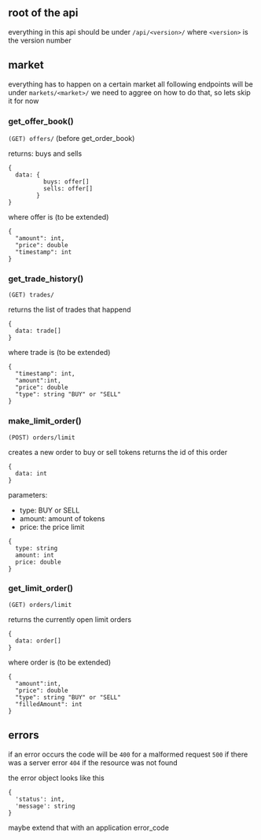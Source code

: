 ## root of the api
everything in this api should be under
`/api/<version>/`
where `<version>` is the version number

## market
everything has to happen on a certain market
all following endpoints will be under
`markets/<market>/`
we need to aggree on how to do that, so lets skip it for now

### get_offer_book()
`(GET) offers/`
(before get_order_book)

returns: buys and sells

```
{
  data: {
          buys: offer[]
          sells: offer[]
        }
}
```
where offer is (to be extended)
```
{
  "amount": int,
  "price": double
  "timestamp": int
}
```

### get_trade_history()
`(GET) trades/`

returns the list of trades that happend

```
{
  data: trade[]
}
```
where trade is (to be extended)
```
{
  "timestamp": int,
  "amount":int,
  "price": double
  "type": string "BUY" or "SELL"
}
```
### make_limit_order()
`(POST) orders/limit`

creates a new order to buy or sell tokens
returns the id of this order
```
{
  data: int
}
```

parameters:
- type: BUY or SELL
- amount: amount of tokens
- price: the price limit

```
{
  type: string
  amount: int
  price: double
}
```

### get_limit_order()
`(GET) orders/limit`

returns the currently open limit orders
```
{
  data: order[]
}
```

where order is (to be extended)
```
{
  "amount":int,
  "price": double
  "type": string "BUY" or "SELL"
  "filledAmount": int
}
```
## errors
if an error occurs the code will be
`400` for a malformed request
`500` if there was a server error
`404` if the resource was not found

the error object looks like this
```
{
  'status': int,
  'message': string
}
```
maybe extend that with an application error_code
